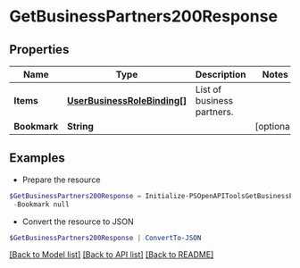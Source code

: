 # GetBusinessPartners200Response
## Properties

Name | Type | Description | Notes
------------ | ------------- | ------------- | -------------
**Items** | [**UserBusinessRoleBinding[]**](UserBusinessRoleBinding.md) | List of business partners. | 
**Bookmark** | **String** |  | [optional] 

## Examples

- Prepare the resource
```powershell
$GetBusinessPartners200Response = Initialize-PSOpenAPIToolsGetBusinessPartners200Response  -Items null `
 -Bookmark null
```

- Convert the resource to JSON
```powershell
$GetBusinessPartners200Response | ConvertTo-JSON
```

[[Back to Model list]](../README.md#documentation-for-models) [[Back to API list]](../README.md#documentation-for-api-endpoints) [[Back to README]](../README.md)

